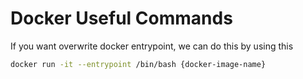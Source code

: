# Docker Useful Commands

If you want overwrite docker entrypoint, we can do this by using this

```bash
docker run -it --entrypoint /bin/bash {docker-image-name}
```
